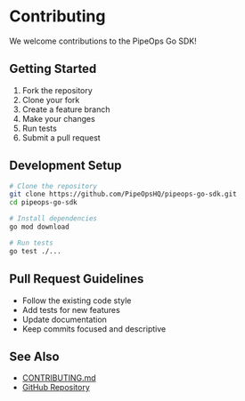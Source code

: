 # Contributing

We welcome contributions to the PipeOps Go SDK!

## Getting Started

1. Fork the repository
2. Clone your fork
3. Create a feature branch
4. Make your changes
5. Run tests
6. Submit a pull request

## Development Setup

```bash
# Clone the repository
git clone https://github.com/PipeOpsHQ/pipeops-go-sdk.git
cd pipeops-go-sdk

# Install dependencies
go mod download

# Run tests
go test ./...
```

## Pull Request Guidelines

- Follow the existing code style
- Add tests for new features
- Update documentation
- Keep commits focused and descriptive

## See Also

- [CONTRIBUTING.md](https://github.com/PipeOpsHQ/pipeops-go-sdk/blob/main/CONTRIBUTING.md)
- [GitHub Repository](https://github.com/PipeOpsHQ/pipeops-go-sdk)
